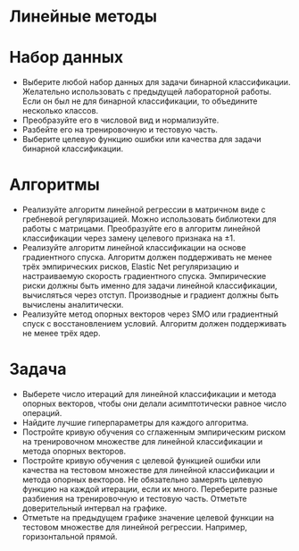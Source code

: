 # Линейные методы

# Набор данных

* Выберите любой набор данных для задачи бинарной классификации. Желательно использовать с предыдущей лабораторной работы. Если он был не для бинарной классификации, то объедините несколько классов.  
* Преобразуйте его в числовой вид и нормализуйте.  
* Разбейте его на тренировочную и тестовую часть.  
* Выберите целевую функцию ошибки или качества для задачи бинарной классификации.

# Алгоритмы

* Реализуйте алгоритм линейной регрессии в матричном виде с гребневой регуляризацией. Можно использовать библиотеки для работы с матрицами. Преобразуйте его в алгоритм линейной классификации через замену целевого признака на ±1.  
* Реализуйте алгоритм линейной классификации на основе градиентного спуска. Алгоритм должен поддерживать не менее трёх эмпирических рисков, Elastic Net регуляризацию и настраиваемую скорость градиентного спуска. Эмпирические риски должны быть именно для задачи линейной классификации, вычисляться через отступ. Производные и градиент должны быть вычислены аналитически.  
* Реализуйте метод опорных векторов через SMO или градиентный спуск с восстановлением условий. Алгоритм должен поддерживать не менее трёх ядер.

# Задача

* Выберете число итераций для линейной классификации и метода опорных векторов, чтобы они делали асимптотически равное число операций.  
* Найдите лучшие гиперпараметры для каждого алгоритма.  
* Постройте кривую обучения со сглаженным эмпирическим риском на тренировочном множестве для линейной классификации и метода опорных векторов.  
* Постройте кривую обучения с целевой функцией ошибки или качества на тестовом множестве для линейной классификации и метода опорных векторов. Не обязательно замерять целевую функцию на каждой итерации, если их много. Переберите разные разбиения на тренировочную и тестовую часть. Отметьте доверительный интервал на графике.  
* Отметьте на предыдущем графике значение целевой функции на тестовом множестве для линейной регрессии. Например, горизонтальной прямой.